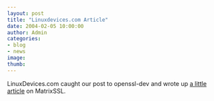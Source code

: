 ```yaml
---
layout: post
title: "Linuxdevices.com Article"
date: 2004-02-05 10:00:00
author: Admin
categories:
- blog
- news
image:
thumb:
---
```

<p>LinuxDevices.com caught our post to openssl-dev and wrote up <a href="http://linuxdevices.com/news/NS6837792774.html" target=_new>a little article</a> on MatrixSSL.<br />
</p>
